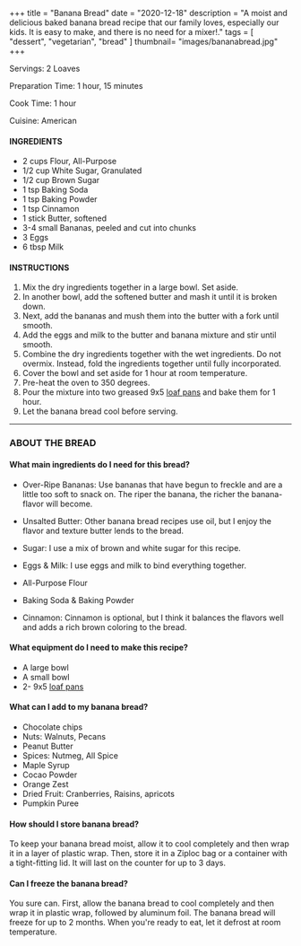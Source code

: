 +++
title = "Banana Bread"
date = "2020-12-18"
description = "A moist and delicious baked banana bread recipe that our family loves, especially our kids. It is easy to make, and there is no need for a mixer!."
tags = [
    "dessert",
    "vegetarian",
    "bread"
]
thumbnail= "images/bananabread.jpg"
+++

Servings: 2 Loaves <!--more-->

Preparation Time: 1 hour, 15 minutes 

Cook Time: 1 hour 

Cuisine: American

#### INGREDIENTS

* 2 cups Flour, All-Purpose 
* 1/2 cup White Sugar, Granulated 
* 1/2 cup Brown Sugar
* 1 tsp Baking Soda
* 1 tsp Baking Powder
* 1 tsp Cinnamon  
* 1 stick Butter, softened 
* 3-4 small Bananas, peeled and cut into chunks 
* 3 Eggs 
* 6 tbsp Milk 

#### INSTRUCTIONS 

1. Mix the dry ingredients together in a large bowl. Set aside. 
2. In another bowl, add the softened butter and mash it until it is broken down. 
3. Next, add the bananas and mush them into the butter with a fork until smooth. 
4. Add the eggs and milk to the butter and banana mixture and stir until smooth. 
5. Combine the dry ingredients together with the wet ingredients. Do not overmix. Instead, fold the ingredients together until fully incorporated.
6. Cover the bowl and set aside for 1 hour at room temperature. 
7. Pre-heat the oven to 350 degrees. 
8. Pour the mixture into two greased 9x5 [loaf pans](https://amzn.to/3lhGhv0) and bake them for 1 hour. 
9. Let the banana bread cool before serving. 

---- 

### ABOUT THE BREAD 

#### What main ingredients do I need for this bread?

* Over-Ripe Bananas: Use bananas that have begun to freckle and are a little too soft to snack on. The riper the banana, the richer the banana-flavor will become. 

* Unsalted Butter: Other banana bread recipes use oil, but I enjoy the flavor and texture butter lends to the bread. 

* Sugar: I use a mix of brown and white sugar for this recipe. 

* Eggs & Milk: I use eggs and milk to bind everything together.

* All-Purpose Flour

* Baking Soda & Baking Powder

* Cinnamon: Cinnamon is optional, but I think it balances the flavors well and adds a rich brown coloring to the bread. 

#### What equipment do I need to make this recipe?

* A large bowl
* A small bowl
* 2- 9x5 [loaf pans](https://amzn.to/3lhGhv0)

#### What can I add to my banana bread?

* Chocolate chips 
* Nuts: Walnuts, Pecans
* Peanut Butter 
* Spices: Nutmeg, All Spice
* Maple Syrup 
* Cocao Powder
* Orange Zest 
* Dried Fruit: Cranberries, Raisins, apricots
* Pumpkin Puree 

#### How should I store banana bread? 

To keep your banana bread moist, allow it to cool completely and then wrap it in a layer of plastic wrap. Then, store it in a Ziploc bag or a container with a tight-fitting lid. It will last on the counter for up to 3 days. 

#### Can I freeze the banana bread?

You sure can. First, allow the banana bread to cool completely and then wrap it in plastic wrap, followed by aluminum foil. The banana bread will freeze for up to 2 months. When you're ready to eat, let it defrost at room temperature. 

